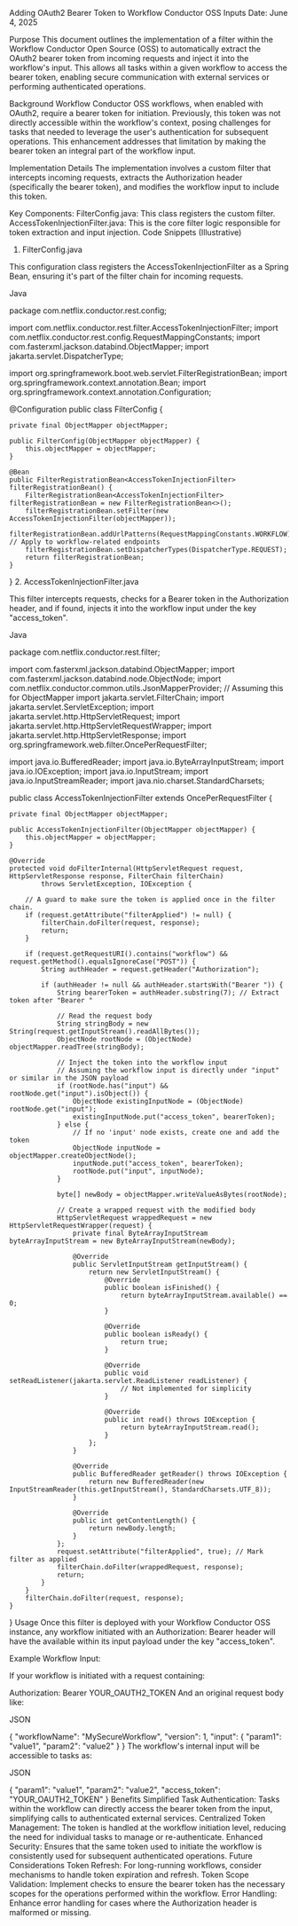 Adding OAuth2 Bearer Token to Workflow Conductor OSS Inputs
Date: June 4, 2025

Purpose
This document outlines the implementation of a filter within the Workflow Conductor Open Source (OSS) to automatically extract the OAuth2 bearer token from incoming requests and inject it into the workflow's input. This allows all tasks within a given workflow to access the bearer token, enabling secure communication with external services or performing authenticated operations.

Background
Workflow Conductor OSS workflows, when enabled with OAuth2, require a bearer token for initiation. Previously, this token was not directly accessible within the workflow's context, posing challenges for tasks that needed to leverage the user's authentication for subsequent operations. This enhancement addresses that limitation by making the bearer token an integral part of the workflow input.

Implementation Details
The implementation involves a custom filter that intercepts incoming requests, extracts the Authorization header (specifically the bearer token), and modifies the workflow input to include this token.

Key Components:
FilterConfig.java: This class registers the custom filter.
AccessTokenInjectionFilter.java: This is the core filter logic responsible for token extraction and input injection.
Code Snippets (Illustrative)
1. FilterConfig.java

This configuration class registers the AccessTokenInjectionFilter as a Spring Bean, ensuring it's part of the filter chain for incoming requests.

Java

package com.netflix.conductor.rest.config;

import com.netflix.conductor.rest.filter.AccessTokenInjectionFilter;
import com.netflix.conductor.rest.config.RequestMappingConstants;
import com.fasterxml.jackson.databind.ObjectMapper;
import jakarta.servlet.DispatcherType;

import org.springframework.boot.web.servlet.FilterRegistrationBean;
import org.springframework.context.annotation.Bean;
import org.springframework.context.annotation.Configuration;

@Configuration
public class FilterConfig {

    private final ObjectMapper objectMapper;

    public FilterConfig(ObjectMapper objectMapper) {
        this.objectMapper = objectMapper;
    }

    @Bean
    public FilterRegistrationBean<AccessTokenInjectionFilter> filterRegistrationBean() {
        FilterRegistrationBean<AccessTokenInjectionFilter> filterRegistrationBean = new FilterRegistrationBean<>();
        filterRegistrationBean.setFilter(new AccessTokenInjectionFilter(objectMapper));
        filterRegistrationBean.addUrlPatterns(RequestMappingConstants.WORKFLOW); // Apply to workflow-related endpoints
        filterRegistrationBean.setDispatcherTypes(DispatcherType.REQUEST);
        return filterRegistrationBean;
    }
}
2. AccessTokenInjectionFilter.java

This filter intercepts requests, checks for a Bearer token in the Authorization header, and if found, injects it into the workflow input under the key "access_token".

Java

package com.netflix.conductor.rest.filter;

import com.fasterxml.jackson.databind.ObjectMapper;
import com.fasterxml.jackson.databind.node.ObjectNode;
import com.netflix.conductor.common.utils.JsonMapperProvider; // Assuming this for ObjectMapper
import jakarta.servlet.FilterChain;
import jakarta.servlet.ServletException;
import jakarta.servlet.http.HttpServletRequest;
import jakarta.servlet.http.HttpServletRequestWrapper;
import jakarta.servlet.http.HttpServletResponse;
import org.springframework.web.filter.OncePerRequestFilter;

import java.io.BufferedReader;
import java.io.ByteArrayInputStream;
import java.io.IOException;
import java.io.InputStream;
import java.io.InputStreamReader;
import java.nio.charset.StandardCharsets;

public class AccessTokenInjectionFilter extends OncePerRequestFilter {

    private final ObjectMapper objectMapper;

    public AccessTokenInjectionFilter(ObjectMapper objectMapper) {
        this.objectMapper = objectMapper;
    }

    @Override
    protected void doFilterInternal(HttpServletRequest request, HttpServletResponse response, FilterChain filterChain)
            throws ServletException, IOException {

        // A guard to make sure the token is applied once in the filter chain.
        if (request.getAttribute("filterApplied") != null) {
            filterChain.doFilter(request, response);
            return;
        }

        if (request.getRequestURI().contains("workflow") && request.getMethod().equalsIgnoreCase("POST")) {
            String authHeader = request.getHeader("Authorization");

            if (authHeader != null && authHeader.startsWith("Bearer ")) {
                String bearerToken = authHeader.substring(7); // Extract token after "Bearer "

                // Read the request body
                String stringBody = new String(request.getInputStream().readAllBytes());
                ObjectNode rootNode = (ObjectNode) objectMapper.readTree(stringBody);

                // Inject the token into the workflow input
                // Assuming the workflow input is directly under "input" or similar in the JSON payload
                if (rootNode.has("input") && rootNode.get("input").isObject()) {
                    ObjectNode existingInputNode = (ObjectNode) rootNode.get("input");
                    existingInputNode.put("access_token", bearerToken);
                } else {
                    // If no 'input' node exists, create one and add the token
                    ObjectNode inputNode = objectMapper.createObjectNode();
                    inputNode.put("access_token", bearerToken);
                    rootNode.put("input", inputNode);
                }

                byte[] newBody = objectMapper.writeValueAsBytes(rootNode);

                // Create a wrapped request with the modified body
                HttpServletRequest wrappedRequest = new HttpServletRequestWrapper(request) {
                    private final ByteArrayInputStream byteArrayInputStream = new ByteArrayInputStream(newBody);

                    @Override
                    public ServletInputStream getInputStream() {
                        return new ServletInputStream() {
                            @Override
                            public boolean isFinished() {
                                return byteArrayInputStream.available() == 0;
                            }

                            @Override
                            public boolean isReady() {
                                return true;
                            }

                            @Override
                            public void setReadListener(jakarta.servlet.ReadListener readListener) {
                                // Not implemented for simplicity
                            }

                            @Override
                            public int read() throws IOException {
                                return byteArrayInputStream.read();
                            }
                        };
                    }

                    @Override
                    public BufferedReader getReader() throws IOException {
                        return new BufferedReader(new InputStreamReader(this.getInputStream(), StandardCharsets.UTF_8));
                    }

                    @Override
                    public int getContentLength() {
                        return newBody.length;
                    }
                };
                request.setAttribute("filterApplied", true); // Mark filter as applied
                filterChain.doFilter(wrappedRequest, response);
                return;
            }
        }
        filterChain.doFilter(request, response);
    }
}
Usage
Once this filter is deployed with your Workflow Conductor OSS instance, any workflow initiated with an Authorization: Bearer <token> header will have the <token> available within its input payload under the key "access_token".

Example Workflow Input:

If your workflow is initiated with a request containing:

Authorization: Bearer YOUR_OAUTH2_TOKEN
And an original request body like:

JSON

{
"workflowName": "MySecureWorkflow",
"version": 1,
"input": {
"param1": "value1",
"param2": "value2"
}
}
The workflow's internal input will be accessible to tasks as:

JSON

{
"param1": "value1",
"param2": "value2",
"access_token": "YOUR_OAUTH2_TOKEN"
}
Benefits
Simplified Task Authentication: Tasks within the workflow can directly access the bearer token from the input, simplifying calls to authenticated external services.
Centralized Token Management: The token is handled at the workflow initiation level, reducing the need for individual tasks to manage or re-authenticate.
Enhanced Security: Ensures that the same token used to initiate the workflow is consistently used for subsequent authenticated operations.
Future Considerations
Token Refresh: For long-running workflows, consider mechanisms to handle token expiration and refresh.
Token Scope Validation: Implement checks to ensure the bearer token has the necessary scopes for the operations performed within the workflow.
Error Handling: Enhance error handling for cases where the Authorization header is malformed or missing.
